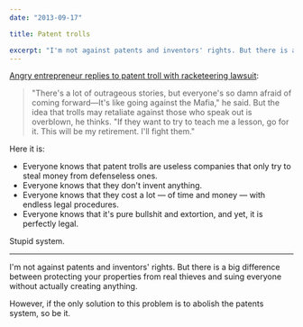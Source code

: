 ```yaml
---
date: "2013-09-17"

title: Patent trolls

excerpt: "I'm not against patents and inventors' rights. But there is a big difference between protecting your properties from real thieves and suing everyone without actually creating anything. If the only solution to this problem is to abolish the patents system, so be it."
---
```


[Angry entrepreneur replies to patent troll with racketeering lawsuit](http://arstechnica.com/tech-policy/2013/09/angry-entrepreneur-replies-to-patent-troll-with-racketeering-lawsuit/):

> "There's a lot of outrageous stories, but everyone's so damn afraid of coming forward—It's like going against the Mafia," he said. But the idea that trolls may retaliate against those who speak out is overblown, he thinks. "If they want to try to teach me a lesson, go for it. This will be my retirement. I'll fight them."

Here it is:

* Everyone knows that patent trolls are useless companies that only try to steal money from defenseless ones.
* Everyone knows that they don't invent anything.
* Everyone knows that they cost a lot — of time and money — with endless legal procedures.
* Everyone knows that it's pure bullshit and extortion, and yet, it is perfectly legal.

Stupid system.

---

I'm not against patents and inventors' rights. But there is a big difference between protecting your properties from real thieves and suing everyone without actually creating anything.

However, if the only solution to this problem is to abolish the patents system, so be it.
